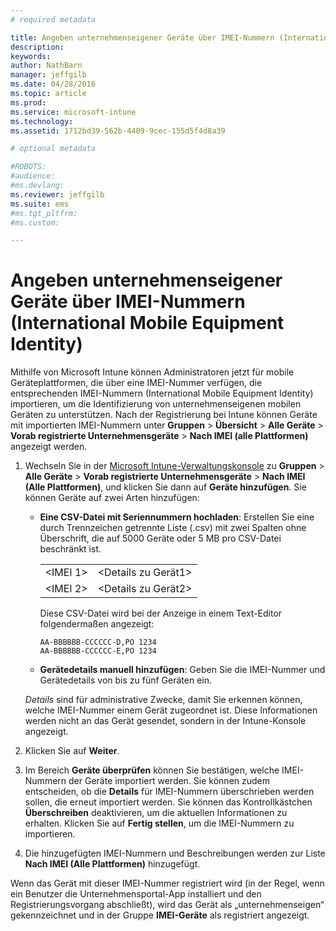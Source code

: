 ```yaml
---
# required metadata

title: Angeben unternehmenseigener Geräte über IMEI-Nummern (International Mobile Equipment Identity) | Microsoft Intune
description:
keywords:
author: NathBarn
manager: jeffgilb
ms.date: 04/28/2016
ms.topic: article
ms.prod:
ms.service: microsoft-intune
ms.technology:
ms.assetid: 1712bd39-562b-4409-9cec-155d5f4d8a39

# optional metadata

#ROBOTS:
#audience:
#ms.devlang:
ms.reviewer: jeffgilb
ms.suite: ems
#ms.tgt_pltfrm:
#ms.custom:

---
```


# Angeben unternehmenseigener Geräte über IMEI-Nummern (International Mobile Equipment Identity)
Mithilfe von Microsoft Intune können Administratoren jetzt für mobile Geräteplattformen, die über eine IMEI-Nummer verfügen, die entsprechenden IMEI-Nummern (International Mobile Equipment Identity) importieren, um die Identifizierung von unternehmenseigenen mobilen Geräten zu unterstützen. Nach der Registrierung bei Intune können Geräte mit importierten IMEI-Nummern unter **Gruppen** > **Übersicht** > **Alle Geräte** > **Vorab registrierte Unternehmensgeräte** > **Nach IMEI (alle Plattformen)** angezeigt werden.

1. Wechseln Sie in der [Microsoft Intune-Verwaltungskonsole](http://manage.microsoft.com) zu **Gruppen** &gt; **Alle Geräte** &gt; **Vorab registrierte Unternehmensgeräte** &gt; **Nach IMEI (Alle Plattformen)**, und klicken Sie dann auf **Geräte hinzufügen**. Sie können Geräte auf zwei Arten hinzufügen:

    -   **Eine CSV-Datei mit Seriennummern hochladen**: Erstellen Sie eine durch Trennzeichen getrennte Liste (.csv) mit zwei Spalten ohne Überschrift, die auf 5000 Geräte oder 5 MB pro CSV-Datei beschränkt ist.

        |||
        |-|-|
        |&lt;IMEI 1&gt;|&lt;Details zu Gerät1&gt;|
        |&lt;IMEI 2&gt;|&lt;Details zu Gerät2&gt;|
        Diese CSV-Datei wird bei der Anzeige in einem Text-Editor folgendermaßen angezeigt:

        ```
        AA-BBBBBB-CCCCCC-D,PO 1234
        AA-BBBBBB-CCCCCC-E,PO 1234
        ```

    -   **Gerätedetails manuell hinzufügen**: Geben Sie die IMEI-Nummer und Gerätedetails von bis zu fünf Geräten ein.

   *Details* sind für administrative Zwecke, damit Sie erkennen können, welche IMEI-Nummer einem Gerät zugeordnet ist. Diese Informationen werden nicht an das Gerät gesendet, sondern in der Intune-Konsole angezeigt.

2.   Klicken Sie auf **Weiter**.
3.  Im Bereich **Geräte überprüfen** können Sie bestätigen, welche IMEI-Nummern der Geräte importiert werden. Sie können zudem entscheiden, ob die **Details** für IMEI-Nummern überschrieben werden sollen, die erneut importiert werden. Sie können das Kontrollkästchen **Überschreiben** deaktivieren, um die aktuellen Informationen zu erhalten. Klicken Sie auf **Fertig stellen**, um die IMEI-Nummern zu importieren.
4.  Die hinzugefügten IMEI-Nummern und Beschreibungen werden zur Liste **Nach IMEI (Alle Plattformen)** hinzugefügt.

Wenn das Gerät mit dieser IMEI-Nummer registriert wird (in der Regel, wenn ein Benutzer die Unternehmensportal-App installiert und den Registrierungsvorgang abschließt), wird das Gerät als „unternehmenseigen“ gekennzeichnet und in der Gruppe **IMEI-Geräte** als registriert angezeigt.


<!--HONumber=May16_HO5-->


